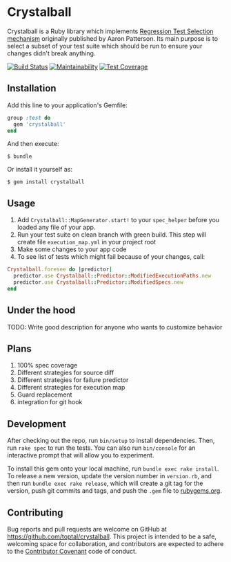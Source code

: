 # Crystalball

Crystalball is a Ruby library which implements [Regression Test Selection mechanism](https://tenderlovemaking.com/2015/02/13/predicting-test-failues.html) originally published by Aaron Patterson. Its main purpose is to select a subset of your test suite which should be run to ensure your changes didn't break anything.

[![Build Status](https://travis-ci.org/toptal/crystalball.svg?branch=master)](https://travis-ci.org/toptal/crystalball)
[![Maintainability](https://api.codeclimate.com/v1/badges/c8bfc25a43a1a2ecf964/maintainability)](https://codeclimate.com/github/toptal/crystalball/maintainability)
[![Test Coverage](https://api.codeclimate.com/v1/badges/c8bfc25a43a1a2ecf964/test_coverage)](https://codeclimate.com/github/toptal/crystalball/test_coverage)

## Installation

Add this line to your application's Gemfile:

```ruby
group :test do
  gem 'crystalball'
end
```

And then execute:

    $ bundle

Or install it yourself as:

    $ gem install crystalball

## Usage

1. Add `Crystalball::MapGenerator.start!` to your `spec_helper` before you loaded any file of your app.
1. Run your test suite on clean branch with green build. This step will create file `execution_map.yml` in your project root
1. Make some changes to your app code
1. To see list of tests which might fail because of your changes, call:
```ruby
Crystalball.foresee do |predictor|
  predictor.use Crystalball::Predictor::ModifiedExecutionPaths.new
  predictor.use Crystalball::Predictor::ModifiedSpecs.new
end
```

## Under the hood

TODO: Write good description for anyone who wants to customize behavior

## Plans

1. 100% spec coverage
1. Different strategies for source diff
1. Different strategies for failure predictor
1. Different strategies for execution map
1. Guard replacement
1. integration for git hook


## Development

After checking out the repo, run `bin/setup` to install dependencies. Then, run `rake spec` to run the tests. You can also run `bin/console` for an interactive prompt that will allow you to experiment.

To install this gem onto your local machine, run `bundle exec rake install`. To release a new version, update the version number in `version.rb`, and then run `bundle exec rake release`, which will create a git tag for the version, push git commits and tags, and push the `.gem` file to [rubygems.org](https://rubygems.org).

## Contributing

Bug reports and pull requests are welcome on GitHub at https://github.com/toptal/crystalball. This project is intended to be a safe, welcoming space for collaboration, and contributors are expected to adhere to the [Contributor Covenant](http://contributor-covenant.org) code of conduct.

